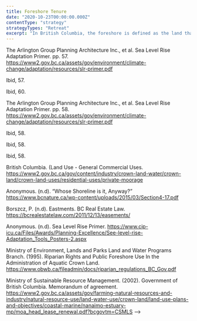 ```yaml
---
title: Foreshore Tenure
date: "2020-10-23T00:00:00.000Z"
contentType: "strategy"
strategyTypes: "Retreat"
excerpt: "In British Columbia, the foreshore is defined as the land that exists between the low and high watermarks of a stream, river, lake, or ocean."
---
```


<!-- Regular citations -->
[^1]:
  The Arlington Group Planning Architecture Inc., et al. Sea Level Rise Adaptation Primer. pp. 57. https://www2.gov.bc.ca/assets/gov/environment/climate-change/adaptation/resources/slr-primer.pdf
[^2]:
  Ibid, 57.
[^3]:  
  Ibid, 60.
[^4]:
  The Arlington Group Planning Architecture Inc., et al. Sea Level Rise Adaptation Primer. pp. 58. https://www2.gov.bc.ca/assets/gov/environment/climate-change/adaptation/resources/slr-primer.pdf
[^5]:
  Ibid, 58.
[^6]:
  Ibid, 58.
[^7]:
  Ibid, 58.
[^8]:
  British Columbia. (Land Use - General Commercial Uses. https://www2.gov.bc.ca/gov/content/industry/crown-land-water/crown-land/crown-land-uses/residential-uses/private-moorage
[^9]:
  Anonymous. (n.d). “Whose Shoreline is it, Anyway?” https://www.bcnature.ca/wp-content/uploads/2015/03/Section4-17.pdf
[^10]:
  Borszcz, P. (n.d). Eastments. BC Real Estate Law. https://bcrealestatelaw.com/2011/12/13/easements/
[^11]:
  Anonymous. (n.d). Sea Level Rise Primer. https://www.cip-icu.ca/Files/Awards/Planning-Excellence/See-level-rise-Adaptation_Tools_Posters-2.aspx
[^12]:
  Ministry of Environment, Lands and Parks Land and Water Programs Branch. (1995). Riparian Rights and Public Foreshore Use In the Administration of Aquatic Crown Land. https://www.obwb.ca/fileadmin/docs/riparian_regulations_BC_Gov.pdf
[^13]:
  Ministry of Sustainable Resource Management. (2002). Government of British Columbia. Memorandum of agreement. https://www2.gov.bc.ca/assets/gov/farming-natural-resources-and-industry/natural-resource-use/land-water-use/crown-land/land-use-plans-and-objectives/coastal-marine/nanaimo-estuary-mp/moa_head_lease_renewal.pdf?bcgovtm=CSMLS -->
